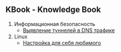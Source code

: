## KBook - Knowledge Book
1. Информационная безопасность
	* [Выявление туннелей в DNS трафике](./dns_anomaly/index.md)
2. Linux
	* [Настройка для себя любимого](./linux/customization.md)
